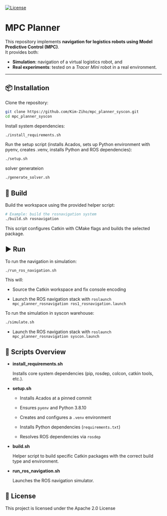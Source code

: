 [![License](https://img.shields.io/badge/License-Apache_2.0-blue.svg)](https://opensource.org/licenses/Apache-2.0)

# MPC Planner

This repository implements **navigation for logistics robots using Model Predictive Control (MPC)**.  
It provides both:
- **Simulation**: navigation of a virtual logistics robot, and  
- **Real experiments**: tested on a *Tracer Mini* robot in a real environment.

---

## 📦 Installation

Clone the repository:

```bash
git clone https://github.com/Kim-Ziho/mpc_planner_syscon.git
cd mpc_planner_syscon
```
Install system dependencies:
```bash
./install_requirements.sh
```

Run the setup script (installs Acados, sets up Python environment with pyenv, creates .venv, installs Python and ROS dependencies):
```bash
./setup.sh
```
solver generateion
```bash
./generate_solver.sh
```
## 🔨 Build

Build the workspace using the provided helper script:
```bash
# Example: build the rosnavigation system
./build.sh rosnavigation
```

This script configures Catkin with CMake flags and builds the selected package.

## ▶️ Run

To run the navigation in simulation:
```bash
./run_ros_navigation.sh
```

This will:

- Source the Catkin workspace and fix console encoding

- Launch the ROS navigation stack with `roslaunch mpc_planner_rosnavigation ros1_rosnavigation.launch`

To run the simulation in syscon warehouse:
```bash
./simulate.sh
```
- Launch the ROS navigation stack with `roslaunch mpc_planner_rosnavigation syscon.launch`

## 📁 Scripts Overview

- **install_requirements.sh**

    Installs core system dependencies (pip, rosdep, colcon, catkin tools, etc.).

- **setup.sh**

    - Installs Acados at a pinned commit

    - Ensures `pyenv` and Python 3.8.10

    - Creates and configures a `.venv` environment

    - Installs Python dependencies (`requirements.txt`)

    - Resolves ROS dependencies via `rosdep`

- **build.sh**

    Helper script to build specific Catkin packages with the correct build type and environment.

- **run_ros_navigation.sh**

    Launches the ROS navigation simulator.

## 📝 License

This project is licensed under the Apache 2.0 License
